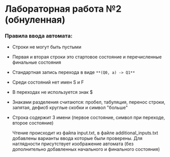# Лабораторная работа №2 (обнуленная)

### Правила ввода автомата:
- Строки не могут быть пустыми
- Первая и вторая строки это стартовое состояние и перечисленные финальные состояния
- Стандартная запись перехода в виде ```**(Q0, a) -> Q1**```
- Среди состояний нет имен S и F
- В переходах не используется знак $
- Знаками разделения считаются: пробел, табуляция, перенос строки, запятая, дефисб круглые скобки и символ "больше"
- Строка содержит 3 имени (первое состояние, символ при переходе, второе состояние)

  Чтение происходит из файла input.txt, в файле additional_inputs.txt добавлены варианты ввода которые были проверены.
  Для наглядности присутствует изображение автомата (без дополнительно добавленных начального и финального состояния)
